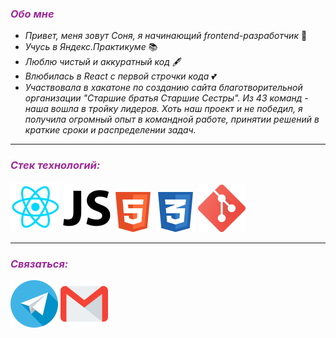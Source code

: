 ### ___<span style="color: #9d299a">Обо мне</span>___


* _Привет, меня зовут Соня, я начинающий frontend-разработчик_  👋
* _Учусь в Яндекс.Практикуме_ 📚
* _Люблю чистый и аккуратный код_ 🖋
* _Влюбилась в React с первой строчки кода_ 💕
* _Участвовала в хакатоне по созданию сайта благотворительной организации "Старшие братья Старшие Сестры". Из 43 команд - наша вошла в тройку лидеров. Хоть наш проект и не победил, я получила огромный опыт в командной работе, принятии решений в краткие сроки и распределении задач._ 

***
### ___<span style="color: #9d299a">Стек технологий:</span>___ 
![react](./assets/react.svg) ![javascript](./assets/js.svg) ![html](./assets/html.svg) ![css](./assets/css.svg) ![git](./assets/git.svg) 

***
### ___<span style="color: #9d299a">Связаться:</span>___ 


[![telegram](./assets/telegram.svg "skkomolkina")](@SKkomolkina) 
[![mail](./assets/gmail.svg "skomolkina@gmail.com")](skomolkina@gmail.com)

